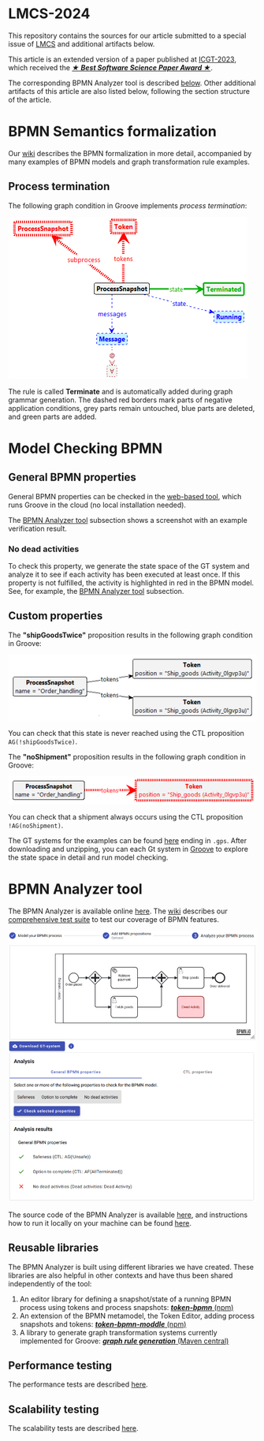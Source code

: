 # LMCS-2024
This repository contains the sources for our article submitted to a special issue of [LMCS](https://lmcs.episciences.org/) and additional artifacts below.

This article is an extended version of a paper published at [ICGT-2023](https://doi.org/10.1007/978-3-031-36709-0_11), which received the [**_★ Best Software Science Paper Award ★_**](https://raw.githubusercontent.com/timKraeuter/ICGT-2023/main/BestPaperICGT2023.pdf).


The corresponding BPMN Analyzer tool is described [below](https://github.com/timKraeuter/LMCS_2024#bpmn-analyzer-tool).
Other additional artifacts of this article are also listed below, following the section structure of the article.

# BPMN Semantics formalization

Our [wiki](https://github.com/timKraeuter/Rewrite_Rule_Generation/wiki) describes the BPMN formalization in more detail, accompanied by many examples of BPMN models and graph transformation rule examples.

## Process termination

The following graph condition in Groove implements _process termination_:

![Atomic property AllTerminated implemented in Groove.](./artifacts/Terminate.png)

The rule is called **Terminate** and is automatically added during graph grammar generation.
The dashed red borders mark parts of negative application conditions, grey parts remain untouched,
blue parts are deleted, and green parts are added.

# Model Checking BPMN

## General BPMN properties

General BPMN properties can be checked in the [web-based tool](https://bpmnanalyzer.whitefield-c9fed487.northeurope.azurecontainerapps.io), which runs Groove in the cloud (no local installation needed).

The [BPMN Analyzer tool](https://github.com/timKraeuter/LMCS_2024#bpmn-analyzer-tool) subsection shows a screenshot with an example verification result.

### No dead activities

To check this property, we generate the state space of the GT system and analyze it to see if each activity has been executed at least once.
If this property is not fulfilled, the activity is highlighted in red in the BPMN model.
See, for example, the [BPMN Analyzer tool](https://github.com/timKraeuter/LMCS_2024#bpmn-analyzer-tool) subsection.

## Custom properties

The **"shipGoodsTwice"** proposition results in the following graph condition in Groove:

![Ship goods twice proposition in Groove.](./artifacts/customPropositions/shipGoodsTwice.png)

You can check that this state is never reached using the CTL proposition `AG(!shipGoodsTwice)`.

The **"noShipment"** proposition results in the following graph condition in Groove:

![No shipment proposition in Groove.](./artifacts/customPropositions/noShipment.png)

You can check that a shipment always occurs using the CTL proposition `!AG(noShipment)`.

The GT systems for the examples can be found [here](/artifacts/customPropositions/) ending in `.gps`.
After downloading and unzipping, you can each Gt system in [Groove](https://groove.ewi.utwente.nl/) to explore the state space in detail and run model checking.

# BPMN Analyzer tool

The BPMN Analyzer is available
online [here](https://bpmnanalyzer.whitefield-c9fed487.northeurope.azurecontainerapps.io).
The [wiki](https://github.com/timKraeuter/Rewrite_Rule_Generation/wiki) describes our [comprehensive test suite](https://github.com/timKraeuter/Rewrite_Rule_Generation/wiki/Test-Suite) to test our coverage of BPMN features. 

[![Screenshot of the application.](./artifacts/impl_step3_long.png)](https://bpmnanalyzer.whitefield-c9fed487.northeurope.azurecontainerapps.io)

The source code of the BPMN Analyzer is available [here](https://github.com/timKraeuter/Rewrite_Rule_Generation), and instructions how to run it locally on your machine can be found [here](https://github.com/timKraeuter/Rewrite_Rule_Generation/blob/master/server/README.md).


## Reusable libraries
The BPMN Analyzer is built using different libraries we have created.
These libraries are also helpful in other contexts and have thus been shared independently of the tool:

1. An editor library for defining a snapshot/state of a running BPMN process using tokens and process snapshots: [**_token-bpmn_** (npm)](https://www.npmjs.com/package/bpmn-token)
2. An extension of the BPMN metamodel, the Token Editor, adding process snapshots and tokens: [**_token-bpmn-moddle_** (npm)](https://www.npmjs.com/package/token-bpmn-moddle)
3. A library to generate graph transformation systems currently implemented for Groove: [**_graph rule generation_** (Maven central)](https://mvnrepository.com/artifact/io.github.timKraeuter/graph-rule-generation)

## Performance testing

The performance tests are described [here](https://github.com/timKraeuter/LMCS-2024/tree/main/artifacts/experiments#readme).

## Scalability testing

The scalability tests are described [here](https://github.com/timKraeuter/LMCS-2024/tree/main/artifacts/experiments#scalability).
